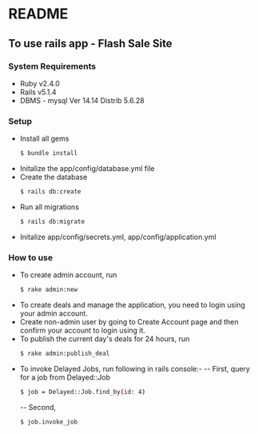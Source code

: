 # README

## To use rails app - Flash Sale Site

### System Requirements
  - Ruby v2.4.0
  - Rails v5.1.4
  - DBMS - mysql  Ver 14.14 Distrib 5.6.28

### Setup
  - Install all gems
    ```sh
    $ bundle install
    ```
  - Initalize the app/config/database.yml file
  - Create the database
    ```sh
    $ rails db:create
    ```
  - Run all migrations
    ```sh
    $ rails db:migrate
    ```
  - Initalize app/config/secrets.yml, app/config/application.yml

### How to use
  - To create admin account, run
    ```sh
    $ rake admin:new
    ```
  - To create deals and manage the application, you need to login using your admin account.
  - Create non-admin user by going to Create Account page and then confirm your account to login using it.
  - To publish the current day's deals for 24 hours, run
    ```sh
    $ rake admin:publish_deal
    ```
  - To invoke Delayed Jobs, run following in rails console:-
    -- First, query for a job from Delayed::Job
      ```sh
      $ job = Delayed::Job.find_by(id: 4)
      ```
    -- Second,
      ```sh
      $ job.invoke_job
      ```
